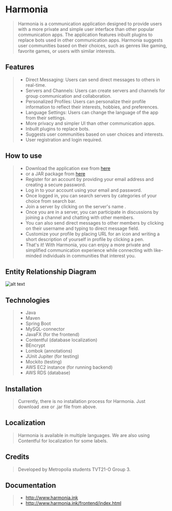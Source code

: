# Harmonia
> Harmonia is a communication application designed to provide users with a more private and simple user interface than other popular communication apps. The application features inbuilt plugins to replace bots used in other communication apps. Harmonia suggests user communities based on their choices, such as genres like gaming, favorite games, or users with similar interests.

## Features

> - Direct Messaging: Users can send direct messages to others in real-time.
> - Servers and Channels: Users can create servers and channels for group communication and collaboration.
> - Personalized Profiles: Users can personalize their profile information to reflect their interests, hobbies, and preferences.
> - Language Settings: Users can change the language of the app from their settings.
> - More privacy and simpler UI than other communication apps.
> - Inbuilt plugins to replace bots.
> - Suggests user communities based on user choices and interests.
> - User registration and login required.

## How to use
> - Download the application exe from [here](https://users.metropolia.fi/~sampoos/downloads/Harmonia.exe) 
> - or a JAR package from [here](https://users.metropolia.fi/~sampoos/downloads/Harmonia.jar)
> - Register for an account by providing your email address and creating a secure password.
> - Log in to your account using your email and password.
> - Once logged in, you can search servers by categories of your choice from search bar.
> - Join a server by clicking on the server's name .
> - Once you are in a server, you can participate in discussions by joining a channel and chatting with other members.
> - You can also send direct messages to other members by clicking on their username and typing to direct message field.
> - Customize your profile by placing URL for an icon and writing a short description of yourself in profile by clicking a pen.
> - That's it! With Harmonia, you can enjoy a more private and simplified communication experience while connecting with like-minded individuals in communities that interest you.

## Entity Relationship Diagram
![alt text](https://media.discordapp.net/attachments/1061968472529190954/1105127503527424090/harmonianewtable.png?width=672&height=607)

## Technologies
> - Java
> - Maven
> - Spring Boot
> - MySQL-connector
> - JavaFX (for the frontend)
> - Contentful (database localization)
> - BEncrypt
> - Lombok (annotations)
> - JUnit Jupiter (for testing)
> - Mockito (testing)
> - AWS EC2 instance (for running backend)
> - AWS RDS (database)

## Installation
> Currently, there is no installation process for Harmonia. Just download .exe or .jar file from above.

## Localization
> Harmonia is available in multiple languages. We are also using Contentful for localization for some labels.

## Credits
> Developed by Metropolia students TVT21-O Group 3.

## Documentation
> - http://www.harmonia.ink
> - http://www.harmonia.ink/frontend/index.html
